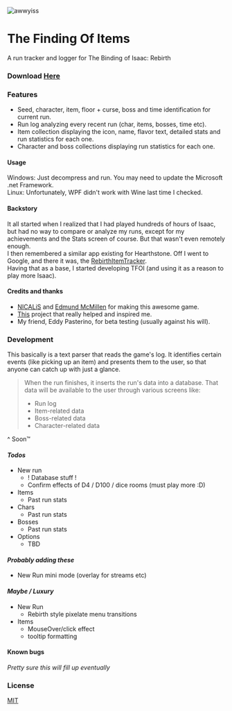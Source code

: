 ![awwyiss](https://i.imgur.com/10uOBiI.png)
# The Finding Of Items
A run tracker and logger for The Binding of Isaac: Rebirth

### Download [Here](https://github.com/espilioto/TFOI/releases>)

### Features
* Seed, character, item, floor + curse, boss and time identification for current run.
* Run log analyzing every recent run (char, items, bosses, time etc).
* Item collection displaying the icon, name, flavor text, detailed stats and run statistics for each one.
* Character and boss collections displaying run statistics for each one.

#### Usage
Windows: Just decompress and run. You may need to update the Microsoft .net Framework.  
Linux: Unfortunately, WPF didn't work with Wine last time I checked.

#### Backstory
It all started when I realized that I had played hundreds of hours of Isaac, but had no way to compare or analyze my runs, except for my achievements and the Stats screen of course.
But that wasn't even remotely enough.  
I then remembered a similar app existing for Hearthstone.
Off I went to Google, and there it was, the [RebirthItemTracker].  
Having that as a base, I started developing TFOI (and using it as a reason to play more Isaac).

#### Credits and thanks

* [NICALiS] and [Edmund McMillen] for making this awesome game.
* [This](https://github.com/Hyphen-ated/RebirthItemTracker>) project that really helped and inspired me.
* My friend, Eddy Pasterino, for beta testing (usually against his will).

### Development

This basically is a text parser that reads the game's log.
It identifies certain events (like picking up an item) and presents them to the user, so that anyone can catch up with just a glance.

> When the run finishes, it inserts the run's data into a database.
> That data will be available to the user through various screens like: 
> * Run log
> * Item-related data 
> * Boss-related data
> * Character-related data

^ Soon™

#### *Todos*
* New run 
  * ! Database stuff !
  * Confirm effects of D4 / D100 / dice rooms (must play more :D)
* Items
  * Past run stats
* Chars 
  * Past run stats
* Bosses
  * Past run stats
* Options
  * TBD


#### *Probably adding these*
* New Run mini mode (overlay for streams etc)

#### *Maybe / Luxury*
* New Run 
  * Rebirth style pixelate menu transitions
* Items
  * MouseOver/click effect
  * tooltip formatting


#### Known bugs
*Pretty sure this will fill up eventually*
 
### License
[MIT]


[NICALiS]: <http://nicalis.com>
[Edmund McMillen]: <https://twitter.com/edmundmcmillen>
[RebirthItemTracker]: <https://github.com/Hyphen-ated/RebirthItemTracker>
[MIT]:<http://choosealicense.com/licenses/mit/>
